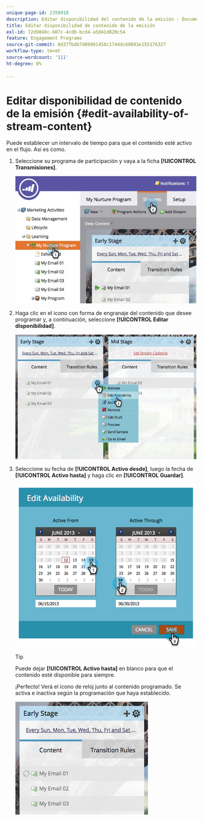 ```yaml
---
unique-page-id: 2359910
description: Editar disponibilidad del contenido de la emisión - Documentos de Marketo - Documentación del producto
title: Editar disponibilidad de contenido de la emisión
exl-id: 72d9848c-607c-4cdb-bcd4-a5d41d820c54
feature: Engagement Programs
source-git-commit: 0d37fbdb7d08901458c1744dc68893e155176327
workflow-type: tm+mt
source-wordcount: '111'
ht-degree: 0%

---
```


# Editar disponibilidad de contenido de la emisión {#edit-availability-of-stream-content}

Puede establecer un intervalo de tiempo para que el contenido esté activo en el flujo. Así es como.

1. Seleccione su programa de participación y vaya a la ficha **[!UICONTROL Transmisiones]**.

   ![](assets/cloneasteam-2.jpg)

1. Haga clic en el icono con forma de engranaje del contenido que desee programar y, a continuación, seleccione **[!UICONTROL Editar disponibilidad]**.

   ![](assets/image2014-9-15-17-3a35-3a56.png)

1. Seleccione su fecha de **[!UICONTROL Activo desde]**, luego la fecha de **[!UICONTROL Activo hasta]** y haga clic en **[!UICONTROL Guardar]**.

   ![](assets/image2014-9-15-17-3a36-3a0.png)

   >[!TIP]
   >
   >Puede dejar **[!UICONTROL Activo hasta]** en blanco para que el contenido esté disponible para siempre.

   ¡Perfecto! Verá el icono de reloj junto al contenido programado. Se activa e inactiva según la programación que haya establecido.

   ![](assets/image2014-9-15-17-3a36-3a4.png)
